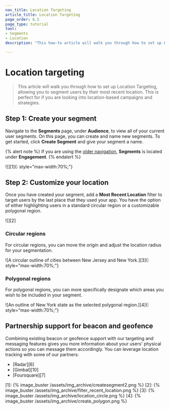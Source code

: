 ```yaml
---
nav_title: Location Targeting
article_title: Location Targeting
page_order: 6.5
page_type: tutorial
tool: 
- Segments
- Location
description: "This how-to article will walk you through how to set up Location targeting, allowing you to segment users by location."

---
```


# Location targeting

> This article will walk you through how to set up Location Targeting, allowing you to segment users by their most recent location. This is perfect for if you are looking into location-based campaigns and strategies.

## Step 1: Create your segment

Navigate to the **Segments** page, under **Audience**, to view all of your current user segments. On this page, you can create and name new segments. To get started, click **Create Segment** and give your segment a name.

{% alert note %}
If you are using the [older navigation]({{site.baseurl}}/navigation), **Segments** is located under **Engagement**.
{% endalert %}

![][1]{: style="max-width:70%;"}

## Step 2: Customize your location

Once you have created your segment, add a **Most Recent Location** filter to target users by the last place that they used your app. You have the option of either highlighting users in a standard circular region or a customizable polygonal region.

![][2]

### Circular regions

For circular regions, you can move the origin and adjust the location radius for your segmentation.

![A circular outline of cities between New Jersey and New York.][3]{: style="max-width:70%;"}

### Polygonal regions

For polygonal regions, you can more specifically designate which areas you wish to be included in your segment.

![An outline of New York state as the selected polygonal region.][4]{: style="max-width:70%;"}

## Partnership support for beacon and geofence

Combining existing beacon or geofence support with our targeting and messaging features gives you more information about your users' physical actions so you can message them accordingly. You can leverage location tracking with some of our partners: 

- [Radar][6]
- [Gimbal][10]
- [Foursquare][7]

[1]: {% image_buster /assets/img_archive/createsegment2.png %}
[2]: {% image_buster /assets/img_archive/filter_recent_location.png %}
[3]: {% image_buster /assets/img_archive/location_circle.png %}
[4]: {% image_buster /assets/img_archive/create_polygon.png %}
